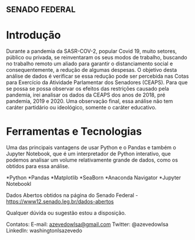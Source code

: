 ## SENADO FEDERAL

# Introdução
Durante a pandemia da SASR-COV-2, popular Covid 19, muito setores, público ou privada, se reinventaram os seus modos de trabalho, buscando no trabalho remoto um aliado para garantir o distanciamento social e consequentemente, a redução de algumas despesas.
O objetivo desta análise de dados é verificar se essa redução pode ser percebida nas Cotas para Exercício da Atividade Parlamentar dos Senadores (CEAPS). 
Para que se possa se possa observar os efeitos das restrições causado pela pandemia, irei analisar os dados da CEAPS dos anos de 2018, pré pandemia, 2019 e 2020. Uma observação final, essa análise não tem caráter partidário ou ideológico, somente o caráter educativo.

# Ferramentas e Tecnologias

Uma das principais vantagens de usar Python e o Pandas e também o Jupyter Notebook, que é um interpretador de Python interativo, que podemos analisar um volume relativamente grande de dados, como os obtidos para essa análise.

*Python
*Pandas
*Matplotlib
*SeaBorn
*Anaconda Navigator
*Jupyter Notebookl

Dados Abertos obtidos na página do Senado Federal - https://www12.senado.leg.br/dados-abertos

Qualquer dúvida ou sugestão estou a disposição.

Contatos:
E-mail: azevedowlsa@gmail.com
Twitter: @azevedowlsa
LinkedIn: washingtonlsazevedo
